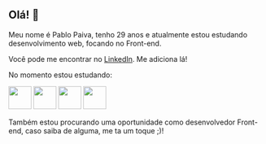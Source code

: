 ## Olá! 👋

Meu nome é Pablo Paiva, tenho 29 anos e atualmente estou estudando desenvolvimento web, focando no Front-end.

Você pode me encontrar no [LinkedIn](https://www.linkedin.com/in/pablo-paiva-19628ba4/). Me adiciona lá!

No momento estou estudando:

<img src="https://cdn.jsdelivr.net/gh/devicons/devicon/icons/html5/html5-original-wordmark.svg" height="45" width="45"/>
<img src="https://cdn.jsdelivr.net/gh/devicons/devicon/icons/css3/css3-original-wordmark.svg" height="45" width="45"/> 
<img src="https://cdn.jsdelivr.net/gh/devicons/devicon/icons/javascript/javascript-original.svg" height="45" width="45"/> 
<img src="https://cdn.jsdelivr.net/gh/devicons/devicon/icons/react/react-original-wordmark.svg" height="45" width="45"/>

Também estou procurando uma oportunidade como desenvolvedor Front-end, caso saiba de alguma, me ta um toque ;)!
